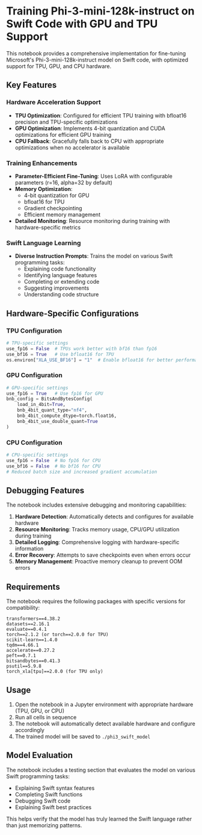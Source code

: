 # Training Phi-3-mini-128k-instruct on Swift Code with GPU and TPU Support

This notebook provides a comprehensive implementation for fine-tuning Microsoft's Phi-3-mini-128k-instruct model on Swift code, with optimized support for TPU, GPU, and CPU hardware.

## Key Features

### Hardware Acceleration Support
- **TPU Optimization**: Configured for efficient TPU training with bfloat16 precision and TPU-specific optimizations
- **GPU Optimization**: Implements 4-bit quantization and CUDA optimizations for efficient GPU training
- **CPU Fallback**: Gracefully falls back to CPU with appropriate optimizations when no accelerator is available

### Training Enhancements
- **Parameter-Efficient Fine-Tuning**: Uses LoRA with configurable parameters (r=16, alpha=32 by default)
- **Memory Optimization**: 
  - 4-bit quantization for GPU
  - bfloat16 for TPU
  - Gradient checkpointing
  - Efficient memory management
- **Detailed Monitoring**: Resource monitoring during training with hardware-specific metrics

### Swift Language Learning
- **Diverse Instruction Prompts**: Trains the model on various Swift programming tasks:
  - Explaining code functionality
  - Identifying language features
  - Completing or extending code
  - Suggesting improvements
  - Understanding code structure

## Hardware-Specific Configurations

### TPU Configuration
```python
# TPU-specific settings
use_fp16 = False  # TPUs work better with bf16 than fp16
use_bf16 = True   # Use bfloat16 for TPU
os.environ["XLA_USE_BF16"] = "1"  # Enable bfloat16 for better performance
```

### GPU Configuration
```python
# GPU-specific settings
use_fp16 = True   # Use fp16 for GPU
bnb_config = BitsAndBytesConfig(
    load_in_4bit=True,
    bnb_4bit_quant_type="nf4",
    bnb_4bit_compute_dtype=torch.float16,
    bnb_4bit_use_double_quant=True
)
```

### CPU Configuration
```python
# CPU-specific settings
use_fp16 = False  # No fp16 for CPU
use_bf16 = False  # No bf16 for CPU
# Reduced batch size and increased gradient accumulation
```

## Debugging Features

The notebook includes extensive debugging and monitoring capabilities:

1. **Hardware Detection**: Automatically detects and configures for available hardware
2. **Resource Monitoring**: Tracks memory usage, CPU/GPU utilization during training
3. **Detailed Logging**: Comprehensive logging with hardware-specific information
4. **Error Recovery**: Attempts to save checkpoints even when errors occur
5. **Memory Management**: Proactive memory cleanup to prevent OOM errors

## Requirements

The notebook requires the following packages with specific versions for compatibility:
```
transformers==4.38.2
datasets==2.16.1
evaluate==0.4.1
torch==2.1.2 (or torch==2.0.0 for TPU)
scikit-learn==1.4.0
tqdm==4.66.1
accelerate==0.27.2
peft==0.7.1
bitsandbytes==0.41.3
psutil==5.9.8
torch_xla[tpu]==2.0.0 (for TPU only)
```

## Usage

1. Open the notebook in a Jupyter environment with appropriate hardware (TPU, GPU, or CPU)
2. Run all cells in sequence
3. The notebook will automatically detect available hardware and configure accordingly
4. The trained model will be saved to `./phi3_swift_model`

## Model Evaluation

The notebook includes a testing section that evaluates the model on various Swift programming tasks:
- Explaining Swift syntax features
- Completing Swift functions
- Debugging Swift code
- Explaining Swift best practices

This helps verify that the model has truly learned the Swift language rather than just memorizing patterns.